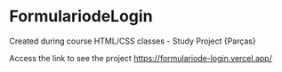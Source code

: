 # FormulariodeLogin

Created during course HTML/CSS classes - Study Project {Parças}

Access the link to see the project <https://formulariode-login.vercel.app/>
